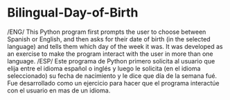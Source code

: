 # Bilingual-Day-of-Birth
/ENG/ This Python program first prompts the user to choose between Spanish or English, and then asks for their date of birth (in the selected language) and tells them which day of the week it was. It was developed as an exercise to make the program interact with the user in more than one language.
/ESP/ Este programa de Python primero solicita al usuario que elija entre el idioma español o inglés y luego le solicita (en el idioma seleccionado) su fecha de nacimiento y le dice que día de la semana fué. Fue desarrollado como un ejercicio para hacer que el programa interactúe con el usuario en mas de un idioma.
